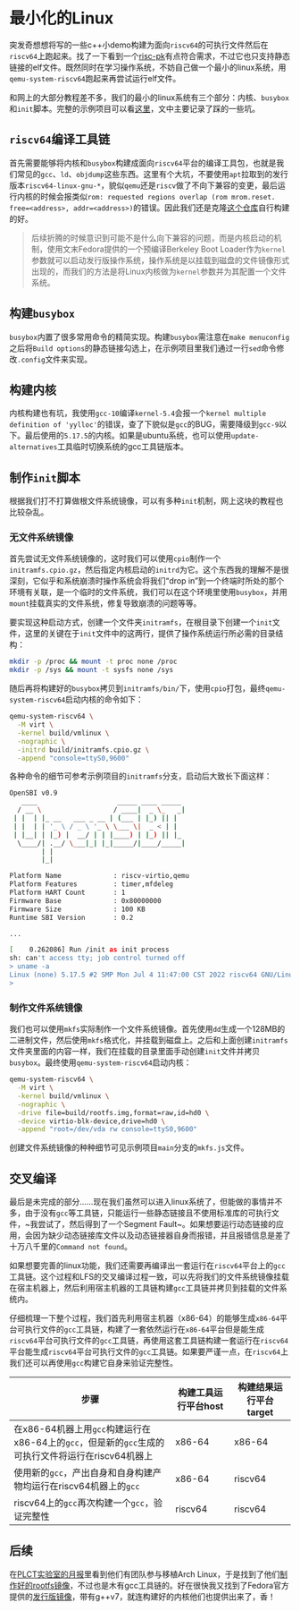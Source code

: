 # 最小化的Linux

突发奇想想将写的一些c++小demo构建为面向`riscv64`的可执行文件然后在`riscv64`上跑起来。找了一下看到一个[risc-pk](https://github.com/riscv-software-src/riscv-pk)有点符合需求，不过它也只支持静态链接的elf文件。既然同时在学习操作系统，不妨自己做一个最小的linux系统，用`qemu-system-riscv64`跑起来再尝试运行elf文件。

和网上的大部分教程差不多，我们的最小的linux系统有三个部分：内核、`busybox`和`init`脚本。完整的示例项目可以看[这里](https://github.com/EverSeenTOTOTO/mini-linux-riscv)，文中主要记录了踩的一些坑。

## `riscv64`编译工具链

首先需要能够将内核和`busybox`构建成面向`riscv64`平台的编译工具包，也就是我们常见的`gcc`、`ld`、`objdump`这些东西。这里有个大坑，不要使用`apt`拉取到的发行版本`riscv64-linux-gnu-*`，貌似`qemu`还是`riscv`做了不向下兼容的变更，最后运行内核的时候会报类似`rom: requested regions overlap (rom mrom.reset. free=<address>, addr=<address>)`的错误。因此我们还是克隆[这个仓库](https://github.com/riscv-collab/riscv-gnu-toolchain.git)自行构建的好。

> 后续折腾的时候意识到可能不是什么向下兼容的问题，而是内核启动的机制，使用文末Fedora提供的一个预编译Berkeley Boot Loader作为`kernel`参数就可以启动发行版操作系统，操作系统是以挂载到磁盘的文件镜像形式出现的，而我们的方法是将Linux内核做为`kernel`参数并为其配置一个文件系统。

## 构建`busybox`

`busybox`内置了很多常用命令的精简实现。构建`busybox`需注意在`make menuconfig`之后将`Build options`的静态链接勾选上，在示例项目里我们通过一行`sed`命令修改`.config`文件来实现。

## 构建内核

内核构建也有坑，我使用`gcc-10`编译`kernel-5.4`会报一个`kernel multiple definition of 'yylloc'`的错误，查了下貌似是`gcc`的BUG，需要降级到`gcc-9`以下。最后使用的`5.17.5`的内核。如果是ubuntu系统，也可以使用`update-alternatives`工具临时切换系统的gcc工具链版本。

## 制作`init`脚本

根据我们打不打算做根文件系统镜像，可以有多种`init`机制，网上这块的教程也比较杂乱。

### 无文件系统镜像

首先尝试无文件系统镜像的，这时我们可以使用`cpio`制作一个`initramfs.cpio.gz`，然后指定内核启动的`initrd`为它。这个东西我的理解不是很深刻，它似乎和系统崩溃时操作系统会将我们“drop in”到一个终端时所处的那个环境有关联，是一个临时的文件系统，我们可以在这个环境里使用`busybox`，并用`mount`挂载真实的文件系统，修复导致崩溃的问题等等。

要实现这种启动方式，创建一个文件夹`initramfs`，在根目录下创建一个`init`文件，这里的关键在于`init`文件中的这两行，提供了操作系统运行所必需的目录结构：

```bash 
mkdir -p /proc && mount -t proc none /proc
mkdir -p /sys && mount -t sysfs none /sys
```

随后再将构建好的`busybox`拷贝到`initramfs/bin/`下，使用`cpio`打包，最终`qemu-system-riscv64`启动内核的命令如下：

```bash 
qemu-system-riscv64 \
  -M virt \
  -kernel build/vmlinux \
  -nographic \
  -initrd build/initramfs.cpio.gz \
  -append "console=ttyS0,9600"
```

各种命令的细节可参考示例项目的`initramfs`分支，启动后大致长下面这样：

```bash 
OpenSBI v0.9
   ____                    _____ ____ _____
  / __ \                  / ____|  _ \_   _|
 | |  | |_ __   ___ _ __ | (___ | |_) || |
 | |  | | '_ \ / _ \ '_ \ \___ \|  _ < | |
 | |__| | |_) |  __/ | | |____) | |_) || |_
  \____/| .__/ \___|_| |_|_____/|____/_____|
        | |
        |_|

Platform Name             : riscv-virtio,qemu
Platform Features         : timer,mfdeleg
Platform HART Count       : 1
Firmware Base             : 0x80000000
Firmware Size             : 100 KB
Runtime SBI Version       : 0.2

...

[    0.262086] Run /init as init process
sh: can't access tty; job control turned off
> uname -a
Linux (none) 5.17.5 #2 SMP Mon Jul 4 11:47:00 CST 2022 riscv64 GNU/Linux
>
```

### 制作文件系统镜像

我们也可以使用`mkfs`实际制作一个文件系统镜像。首先使用`dd`生成一个128MB的二进制文件，然后使用`mkfs`格式化，并挂载到磁盘上。之后和上面创建`initramfs`文件夹里面的内容一样，我们在挂载的目录里面手动创建`init`文件并拷贝`busybox`。最终使用`qemu-system-riscv64`启动内核：

```bash 
qemu-system-riscv64 \
  -M virt \
  -kernel build/vmlinux \
  -nographic \
  -drive file=build/rootfs.img,format=raw,id=hd0 \
  -device virtio-blk-device,drive=hd0 \
  -append "root=/dev/vda rw console=ttyS0,9600"
```

创建文件系统镜像的种种细节可见示例项目`main`分支的`mkfs.js`文件。

## 交叉编译

最后是未完成的部分……现在我们虽然可以进入linux系统了，但能做的事情并不多，由于没有`gcc`等工具链，只能运行一些静态链接且不使用标准库的可执行文件，~我尝试了，然后得到了一个Segment Fault~。如果想要运行动态链接的应用，会因为缺少动态链接库文件以及动态链接器自身而报错，并且报错信息是差了十万八千里的`Command not found`。

如果想要完善的linux功能，我们还需要再编译出一套运行在`riscv64`平台上的`gcc`工具链。这个过程和LFS的交叉编译过程一致，可以先将我们的文件系统镜像挂载在宿主机器上，然后利用宿主机器的工具链构建`gcc`工具链并拷贝到挂载的文件系统内。

仔细梳理一下整个过程，我们首先利用宿主机器（x86-64）的能够生成`x86-64`平台可执行文件的`gcc`工具链，构建了一套依然运行在`x86-64`平台但是能生成`riscv64`平台可执行文件的`gcc`工具链，再使用这套工具链构建一套运行在`riscv64`平台能生成`riscv64`平台可执行文件的`gcc`工具链。如果要严谨一点，在`riscv64`上我们还可以再使用`gcc`构建它自身来验证完整性。

| 步骤 | 构建工具运行平台host | 构建结果运行平台target |
| ---- | ---- | ---- |
| 在x86-64机器上用`gcc`构建运行在x86-64上的`gcc`，但是新的`gcc`生成的可执行文件将运行在riscv64机器上 | x86-64 | x86-64 |
| 使用新的`gcc`，产出自身和自身构建产物均运行在riscv64机器上的`gcc` | x86-64 | riscv64 |
| riscv64上的`gcc`再次构建一个`gcc`，验证完整性 | riscv64 | riscv64 |

## 后续

在[PLCT实验室的月报](https://github.com/plctlab/PLCT-Weekly)里看到他们有团队参与移植Arch Linux，于是找到了他们[制作好的rootfs镜像](https://archriscv.felixc.at/)，不过也是木有gcc工具链的。好在很快我又找到了Fedora官方提供的[发行版镜像](https://fedorapeople.org/groups/risc-v/disk-images/)，带有g++v7，就连构建好的内核他们也提供出来了，香！
